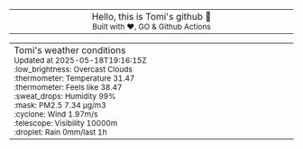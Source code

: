 
<div align="center">
<table>
<tbody>
<td align="center">
<img width="2000" height="0"><br>
Hello, this is Tomi's github 👋<br>
<sup>Built with ❤️, GO & Github Actions</sup><br>
<img width="2000" height="0">
</td>
</tbody>
</table>
</div>
<table>
<tbody>
<td align="left">
<img width="2000" height="0"><br>
Tomi's weather conditions<br>
<sup>Updated at 2025-05-18T19:16:15Z</sup><br>
<sup>:low_brightness: Overcast Clouds</sup><br>
<sup>:thermometer: Temperature 31.47 </sup><br>
<sup>:thermometer: Feels like 38.47</sup><br>
<sup>:sweat_drops: Humidity 99%</sup><br>
<sup>:mask: PM2.5 7.34 μg/m3</sup><br>
<sup>:cyclone: Wind 1.97m/s </sup><br>
<sup>:telescope: Visibility 10000m </sup><br>
<sup>:droplet: Rain 0mm/last 1h </sup><br>
<img width="2000" height="0">
</td>
<td align="left">
<img width="2000" height="0"><br>
<br>
<img width="2000" height="0">
</td>
</tbody>
</table>
</div>
    